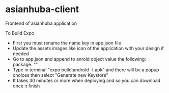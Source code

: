 # asianhuba-client
Frontend of asianhuba application

To Build Expo 
* First you must rename the name key in app.json file
* Update the assets images like icon of the application with your design if needed
* Go to app.json and append to anroid object value the following:
  package: "<yourpackagename/>"
* Type in terminal "expo build:android -t apk" and there will be a popup choices then select "Generate new Keystore"
* It takes 30 minutes or more when deploying and so you can download once it finish 

